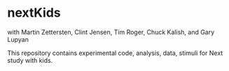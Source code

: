 # nextKids 
with Martin Zettersten, Clint Jensen, Tim Roger, Chuck Kalish, and Gary Lupyan


This repository contains experimental code, analysis, data, stimuli for Next study with kids. 

